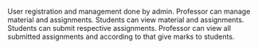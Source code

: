 User registration and management done by admin.
Professor can manage material and assignments.
Students  can view material and assignments.
Students can submit respective assignments.
Professor can view all submitted assignments and according to that give marks to students.
